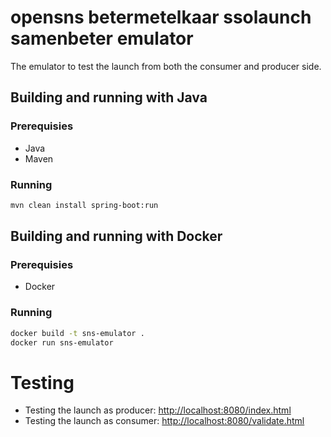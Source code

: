 # opensns betermetelkaar ssolaunch samenbeter emulator 

The emulator to test the launch from both the consumer and producer side. 

## Building and running with Java

### Prerequisies
* Java
* Maven

### Running

```bash
mvn clean install spring-boot:run

```


## Building and running with Docker
### Prerequisies
* Docker

### Running

```bash
docker build -t sns-emulator .
docker run sns-emulator
```

# Testing

* Testing the launch as producer: [http://localhost:8080/index.html](http://localhost:8080/index.html)
* Testing the launch as consumer: [http://localhost:8080/validate.html](http://localhost:8080/validate.html)


